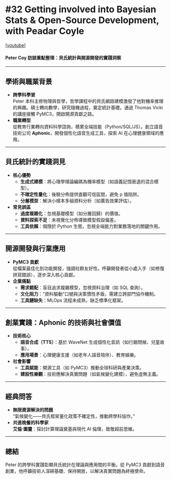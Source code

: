 # #32 Getting involved into Bayesian Stats & Open-Source Development, with Peadar Coyle

\[[youtube](https://www.youtube.com/watch?v=bangoHpXdfc\&ab_channel=LearningBayesianStatistics)]

#### **Peter Coy 訪談重點整理：貝氏統計與開源開發的實踐洞察**

***

## **學術與職業背景**

* **跨學科學習**\
  Peter 本科主修物理與哲學，哲學課程中的貝氏網路建模激發了他對機率推理的興趣。碩士轉向數學，研究隨機過程，奠定統計基礎。通過 Thomas Vicki 的講座接觸 PyMC3，開啟開源貢獻之路。
* **職業轉型**\
  從教育行業轉向資料科學諮詢，積累全端技能（Python/SQL/JS）。創立語音技術公司 **Aphonic**，開發個性化語音生成工具，探索 AI 在心理健康領域的應用。

***

## **貝氏統計的實踐洞見**

* **核心優勢**
  * **生成式建模**：將心理學理論編碼為機率模型（如語義記憶衰退的混合模型）。
  * **不確定性量化**：後驗分佈提供直觀可信區間，避免 p 值陷阱。
  * **分層模型**：解決小樣本多組資料分析（如廣告效果評估）。
* **常見誤區**
  * **過度複雜化**：忽視基礎模型（如分層回歸）的價值。
  * **資料探索不足**：未視覺化分佈導致模型假設偏差。
  * **工具依賴**：侷限於 Python 生態，忽視全端能力對業務落地的關鍵作用。

***

## **開源開發與行業應用**

* **PyMC3 貢獻**\
  從檔案最佳化到功能開發，強調社群友好性。呼籲開發者從小處入手（如修復拼寫錯誤），逐步深入核心貢獻。
* **企業痛點**
  * **需求錯配**：盲目追求複雜模型，忽視資料治理（如 SQL 查詢）。
  * **文化阻力**：“資料驅動”口號與決策慣性矛盾，需建立跨部門協作機制。
  * **工具鏈缺失**：MLOps 流程未成熟，缺乏標準化框架。

***

## **創業實踐：Aphonic 的技術與社會價值**

* **技術核心**
  * **語音合成（TTS）**：基於 WaveNet 生成個性化音訊（如行銷問候、兒童故事）。
  * **應用場景**：心理健康支援（如老年人語音陪伴）、教育娛樂。
* **社會影響**
  * **工具賦能**：開源工具（如 PyMC3）推動全球科研與產業決策。
  * **建設性樂觀**：技術應解決真實問題（如氣候變化建模），避免虛無主義。

***

## **經典問答**

* **無限資源解決的問題**\
  “氣候變化——貝氏框架量化政策不確定性，推動跨學科協作。”
* **共進晚餐的科學家**\
  **艾倫·圖靈**：探討計算理論奠基與現代 AI 倫理，致敬超前思維。

***

## **總結**

Peter 的跨學科實踐彰顯貝氏統計在理論與應用間的平衡。從 PyMC3 貢獻到語音創業，他呼籲技術人深耕基礎、保持開放，以解決真實問題為終極使命。

